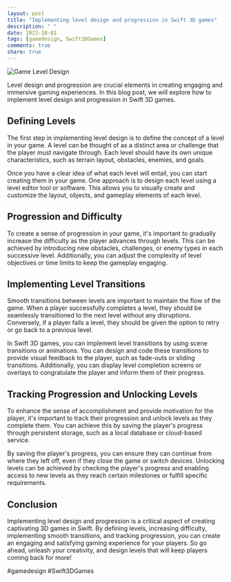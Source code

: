 ```yaml
---
layout: post
title: "Implementing level design and progression in Swift 3D games"
description: " "
date: 2023-10-01
tags: [gamedesign, Swift3DGames]
comments: true
share: true
---
```


![Game Level Design](https://example.com/game-level-design.png)

Level design and progression are crucial elements in creating engaging and immersive gaming experiences. In this blog post, we will explore how to implement level design and progression in Swift 3D games. 

## Defining Levels

The first step in implementing level design is to define the concept of a level in your game. A level can be thought of as a distinct area or challenge that the player must navigate through. Each level should have its own unique characteristics, such as terrain layout, obstacles, enemies, and goals. 

Once you have a clear idea of what each level will entail, you can start creating them in your game. One approach is to design each level using a level editor tool or software. This allows you to visually create and customize the layout, objects, and gameplay elements of each level.

## Progression and Difficulty

To create a sense of progression in your game, it's important to gradually increase the difficulty as the player advances through levels. This can be achieved by introducing new obstacles, challenges, or enemy types in each successive level. Additionally, you can adjust the complexity of level objectives or time limits to keep the gameplay engaging.

## Implementing Level Transitions

Smooth transitions between levels are important to maintain the flow of the game. When a player successfully completes a level, they should be seamlessly transitioned to the next level without any disruptions. Conversely, if a player fails a level, they should be given the option to retry or go back to a previous level.

In Swift 3D games, you can implement level transitions by using scene transitions or animations. You can design and code these transitions to provide visual feedback to the player, such as fade-outs or sliding transitions. Additionally, you can display level completion screens or overlays to congratulate the player and inform them of their progress.

## Tracking Progression and Unlocking Levels

To enhance the sense of accomplishment and provide motivation for the player, it's important to track their progression and unlock levels as they complete them. You can achieve this by saving the player's progress through persistent storage, such as a local database or cloud-based service.

By saving the player's progress, you can ensure they can continue from where they left off, even if they close the game or switch devices. Unlocking levels can be achieved by checking the player's progress and enabling access to new levels as they reach certain milestones or fulfill specific requirements.

## Conclusion

Implementing level design and progression is a critical aspect of creating captivating 3D games in Swift. By defining levels, increasing difficulty, implementing smooth transitions, and tracking progression, you can create an engaging and satisfying gaming experience for your players. So go ahead, unleash your creativity, and design levels that will keep players coming back for more!

#gamedesign #Swift3DGames